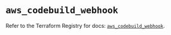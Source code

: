 # `aws_codebuild_webhook`

Refer to the Terraform Registry for docs: [`aws_codebuild_webhook`](https://registry.terraform.io/providers/hashicorp/aws/6.0.0/docs/resources/codebuild_webhook).
